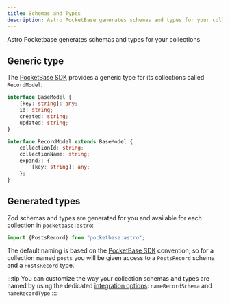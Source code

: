 ```yaml
---
title: Schemas and Types
description: Astro PocketBase generates schemas and types for your collections
---
```


Astro Pocketbase generates schemas and types for your collections

## Generic type

The [PocketBase SDK](https://github.com/pocketbase/js-sdk) provides a generic type for its collections called `RecordModel`:

```ts
interface BaseModel {
    [key: string]: any;
    id: string;
    created: string;
    updated: string;
}

interface RecordModel extends BaseModel {
    collectionId: string;
    collectionName: string;
    expand?: {
        [key: string]: any;
    };
}
```

## Generated types

Zod schemas and types are generated for you and available for each collection in `pocketbase:astro`:

```ts
import {PostsRecord} from "pocketbase:astro";
```

The default naming is based on the [PocketBase SDK](https://github.com/pocketbase/js-sdk) convention; so for a collection named `posts`
you will be given access to a `PostsRecord` schema and a `PostsRecord` type.

:::tip
You can customize the way your collection schemas and types are named by using the dedicated [integration options](/reference/configuration): `nameRecordSchema` and `nameRecordType`
:::
